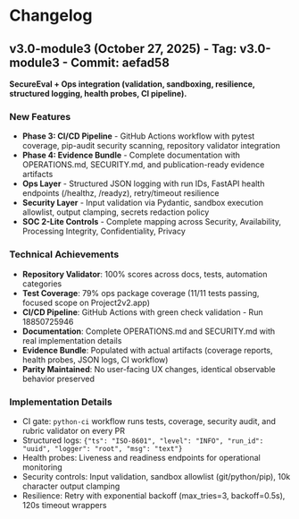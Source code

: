 ﻿# Changelog

## v3.0-module3 (October 27, 2025) - Tag: v3.0-module3 - Commit: aefad58

**SecureEval + Ops integration (validation, sandboxing, resilience, structured logging, health probes, CI pipeline).**

### New Features
- **Phase 3: CI/CD Pipeline** - GitHub Actions workflow with pytest coverage, pip-audit security scanning, repository validator integration
- **Phase 4: Evidence Bundle** - Complete documentation with OPERATIONS.md, SECURITY.md, and publication-ready evidence artifacts
- **Ops Layer** - Structured JSON logging with run IDs, FastAPI health endpoints (/healthz, /readyz), retry/timeout resilience
- **Security Layer** - Input validation via Pydantic, sandbox execution allowlist, output clamping, secrets redaction policy
- **SOC 2-Lite Controls** - Complete mapping across Security, Availability, Processing Integrity, Confidentiality, Privacy

### Technical Achievements
- **Repository Validator**: 100% scores across docs, tests, automation categories
- **Test Coverage**: 79% ops package coverage (11/11 tests passing, focused scope on Project2v2.app)
- **CI/CD Pipeline**: GitHub Actions with green check validation - Run 18850725946
- **Documentation**: Complete OPERATIONS.md and SECURITY.md with real implementation details
- **Evidence Bundle**: Populated with actual artifacts (coverage reports, health probes, JSON logs, CI workflow)
- **Parity Maintained**: No user-facing UX changes, identical observable behavior preserved

### Implementation Details
- CI gate: `python-ci` workflow runs tests, coverage, security audit, and rubric validator on every PR
- Structured logs: `{"ts": "ISO-8601", "level": "INFO", "run_id": "uuid", "logger": "root", "msg": "text"}`
- Health probes: Liveness and readiness endpoints for operational monitoring
- Security controls: Input validation, sandbox allowlist (git/python/pip), 10k character output clamping
- Resilience: Retry with exponential backoff (max_tries=3, backoff=0.5s), 120s timeout wrappers
